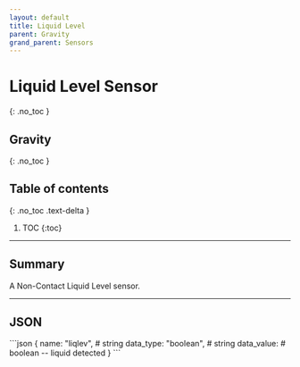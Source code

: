 ```yaml
---
layout: default
title: Liquid Level
parent: Gravity
grand_parent: Sensors
---
```


# Liquid Level Sensor
{: .no_toc }
## Gravity
{: .no_toc }

## Table of contents
{: .no_toc .text-delta }

1. TOC
{:toc}

---

## Summary

A Non-Contact Liquid Level sensor.

---

## JSON 

<div class="code-example" markdown="1">
```json
{
  name: "liqlev",      # string
  data_type: "boolean",    # string
  data_value:       # boolean -- liquid detected
}
```
</div>